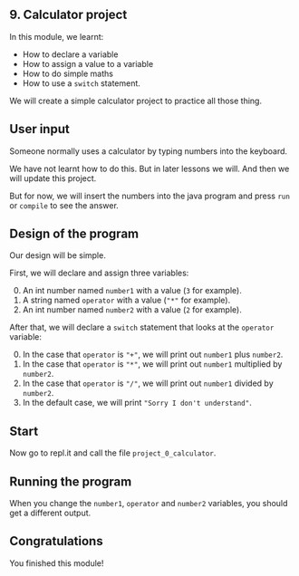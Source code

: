 ## 9. Calculator project

In this module, we learnt:

* How to declare a variable
* How to assign a value to a variable
* How to do simple maths
* How to use a `switch` statement.

We will create a simple calculator project to practice all those thing.

## User input

Someone normally uses a calculator by typing numbers into the keyboard.

We have not learnt how to do this. But in later lessons we will. And then we will update this project.

But for now, we will insert the numbers into the java program and press `run` or `compile` to see the answer.

## Design of the program

Our design will be simple.

First, we will declare and assign three variables:

0. An int number named `number1` with a value (`3` for example).
0. A string named `operator` with a value (`"*"` for example).
0. An int number named `number2` with a value (`2` for example).

After that, we will declare a `switch` statement that looks at the `operator` variable:

0. In the case that `operator` is `"+"`, we will print out `number1` plus `number2`.
0. In the case that `operator` is `"*"`, we will print out `number1` multiplied by `number2`.
0. In the case that `operator` is `"/"`, we will print out `number1` divided by `number2`.
0. In the default case, we will print `"Sorry I don't understand"`.

## Start

Now go to repl.it and call the file `project_0_calculator`.

## Running the program

When you change the `number1`, `operator` and `number2` variables, you should get a different output.

## Congratulations

You finished this module!
